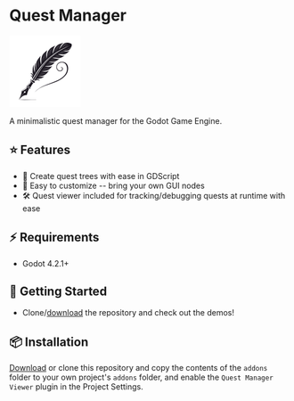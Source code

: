 # Quest Manager

<img src="icon.svg" width="128" height="128">

A minimalistic quest manager for the Godot Game Engine.

## :star: Features

- :evergreen_tree: Create quest trees with ease in GDScript
- :art: Easy to customize -- bring your own GUI nodes
- :hammer_and_wrench: Quest viewer included for tracking/debugging quests at runtime with ease

## :zap: Requirements

- Godot 4.2.1+

## :rocket: Getting Started

- Clone/[download](https://github.com/Rubonnek/quest-manager/archive/refs/heads/master.zip) the repository and check out the demos!

## :package: Installation

[Download](https://github.com/Rubonnek/quest-manager/archive/refs/heads/master.zip) or clone this repository and copy the contents of the
`addons` folder to your own project's `addons` folder, and enable the `Quest Manager Viewer` plugin in the Project Settings.
